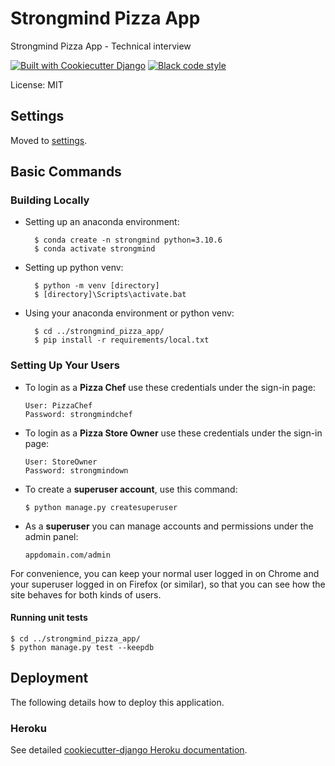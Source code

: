 # Strongmind Pizza App

Strongmind Pizza App - Technical interview

[![Built with Cookiecutter Django](https://img.shields.io/badge/built%20with-Cookiecutter%20Django-ff69b4.svg?logo=cookiecutter)](https://github.com/cookiecutter/cookiecutter-django/)
[![Black code style](https://img.shields.io/badge/code%20style-black-000000.svg)](https://github.com/ambv/black)

License: MIT

## Settings

Moved to [settings](http://cookiecutter-django.readthedocs.io/en/latest/settings.html).

## Basic Commands

### Building Locally

- Setting up an anaconda environment:

        $ conda create -n strongmind python=3.10.6
        $ conda activate strongmind

- Setting up python venv:

        $ python -m venv [directory]
        $ [directory]\Scripts\activate.bat

- Using your anaconda environment or python venv:

        $ cd ../strongmind_pizza_app/
        $ pip install -r requirements/local.txt


### Setting Up Your Users

-   To login as a **Pizza Chef** use these credentials under the sign-in page:

        User: PizzaChef
        Password: strongmindchef

-   To login as a **Pizza Store Owner** use these credentials under the sign-in page:

        User: StoreOwner
        Password: strongmindown

-   To create a **superuser account**, use this command:

        $ python manage.py createsuperuser

-   As a **superuser** you can manage accounts and permissions under the admin panel:

        appdomain.com/admin

For convenience, you can keep your normal user logged in on Chrome and your superuser logged in on Firefox (or similar), so that you can see how the site behaves for both kinds of users.


#### Running unit tests
    $ cd ../strongmind_pizza_app/
    $ python manage.py test --keepdb


## Deployment

The following details how to deploy this application.

### Heroku

See detailed [cookiecutter-django Heroku documentation](http://cookiecutter-django.readthedocs.io/en/latest/deployment-on-heroku.html).
